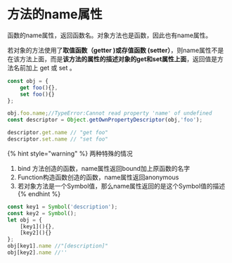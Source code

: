 # 方法的name属性

函数的name属性，返回函数名。对象方法也是函数，因此也有name属性。

若对象的方法使用了**取值函数（getter \)**或**存值函数 \(setter）**，则name属性不是在该方法上面，而是**该方法的属性的描述对象的get和set属性上面**，返回值是方法名前加上 get 或 set 。

```javascript
const obj = {
    get foo(){},
    set foo(){}
};

obj.foo.name;//TypeError:Cannot read property 'name' of undefined
const descriptor = Object.getOwnPropertyDescriptor(obj,'foo');

descriptor.get.name // "get foo"
descriptor.set.name // "set foo"
```

{% hint style="warning" %}
两种特殊的情况

1. bind 方法创造的函数，name属性返回bound加上原函数的名字
2. Function构造函数创造的函数，name属性返回anonymous
3. 若对象方法是一个Symbol值，那么name属性返回的是这个Symbol值的描述
{% endhint %}

```javascript
const key1 = Symbol('description');
const key2 = Symbol();
let obj = {
    [key1](){},
    [key2](){}
};
obj[key1].name //"[description]"
obj[key2].name //''
```

